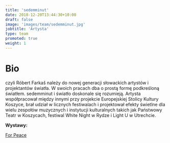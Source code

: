 ```yaml
---
title: 'sedemminut'
date: 2018-12-20T13:44:30+10:00
draft: false
image: 'images/team/sedemminut.jpg'
jobtitle: 'Artysta'
type: team
promoted: true
weight: 1
---
```


# Bio

czyli Róbert Farkaš należy do nowej generacji słowackich artystów i projektantów światła. W swoich pracach dba o prostą formę podkreśloną światłem. sedemminut i światło doskonale się rozumieją. Artysta współpracował między innymi przy projekcie Europejskiej Stolicy Kultury Koszyce, brał udział w licznych festiwalach i projektował efekty świetlne dla wielu zespołów muzycznych i instytucji kulturalnych takich jak Państwowy Teatr w Koszycach, festiwal White Night w Rydze i Light U w Utrechcie.

**Wystawy:**

[For Peace](/wystawy/for-peace)